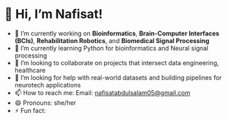 # 👋 Hi, I’m Nafisat!

- 🔭 I’m currently working on **Bioinformatics**, **Brain-Computer Interfaces (BCIs)**, **Rehabilitation Robotics**, and **Biomedical Signal Processing**
- 🌱 I’m currently learning Python for bioinformatics and Neural signal processing
- 👯 I’m looking to collaborate on projects that intersect data engineering, healthcare
- 🤔 I’m looking for help with real-world datasets and building pipelines for neurotech applications
- 📫 How to reach me: Email: nafisatabdulsalam05@gmail.com
- 😄 Pronouns: she/her
- ⚡ Fun fact: 
